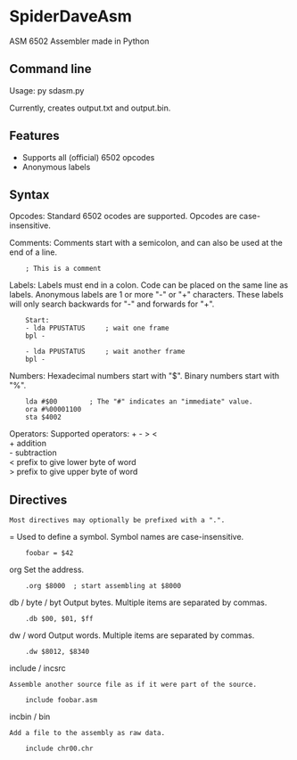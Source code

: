 # SpiderDaveAsm
ASM 6502 Assembler made in Python


## Command line ##

Usage:
    py sdasm.py <asm file>
    
Currently, creates output.txt and output.bin.


## Features ##
* Supports all (official) 6502 opcodes
* Anonymous labels

## Syntax ##

Opcodes:
    Standard 6502 ocodes are supported.  Opcodes are case-insensitive.

Comments:
    Comments start with a semicolon, and can also be used at the end of a line.
    
```
    ; This is a comment
```
    
Labels:
    Labels must end in a colon.  Code can be placed on the same line as labels.
    Anonymous labels are 1 or more "-" or "+" characters.  These labels will only
    search backwards for "-" and forwards for "+".
    
```
    Start:
    - lda PPUSTATUS     ; wait one frame
    bpl -
    
    - lda PPUSTATUS     ; wait another frame
    bpl -
```

Numbers:
    Hexadecimal numbers start with "$".  Binary numbers start with "%".
    
```
    lda #$00        ; The "#" indicates an "immediate" value.
    ora #%00001100
    sta $4002
```
    
Operators:
    Supported operators: + - > <  
    +   addition  
    -   subtraction  
    <   prefix to give lower byte of word  
    >   prefix to give upper byte of word  
    
## Directives ##
    Most directives may optionally be prefixed with a ".".

=
    Used to define a symbol.  Symbol names are case-insensitive.
    
```
    foobar = $42
```
    
org
    Set the address.
    
```
    .org $8000  ; start assembling at $8000
```

db / byte / byt
    Output bytes.  Multiple items are separated by commas.
    
```
    .db $00, $01, $ff
```

dw / word
    Output words.  Multiple items are separated by commas.
    
```
    .dw $8012, $8340
```

include / incsrc
    
    Assemble another source file as if it were part of the source.
    
```
    include foobar.asm
```

incbin / bin
    
    Add a file to the assembly as raw data.
    
```
    include chr00.chr
```
    
    